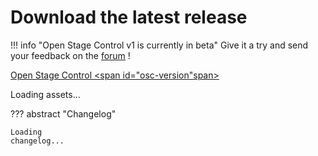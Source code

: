 # Download the latest release

!!! info "Open Stage Control v1 is currently in beta"
    Give it a try and send your feedback on the [forum](https://openstagecontrol.discourse.group/t/open-stage-control-v1-0-0-beta/543) !

<a href="https://github.com/jean-emmanuel/open-stage-control/releases/latest"> Open Stage Control <span id="osc-version"span></a>

<div id="osc-assets">Loading assets...</div>

??? abstract "Changelog"
    <div class="highlight"><pre><code id="osc-changelog">Loading changelog...</code></pre></div>


<script>

var oReq = new XMLHttpRequest();
oReq.addEventListener('load', reqListener);
oReq.open('GET', 'https://api.github.com/repos/jean-emmanuel/open-stage-control/releases/latest')
oReq.send()


function text(id,  str) {
    var el = typeof id === 'string' ? document.getElementById(id) : id
    el.textContent = str
}

function reqListener () {

    var data = JSON.parse(this.responseText)
    var date = new Date(data.published_at)

    text('osc-version', data.tag_name + ' (' + date.toLocaleDateString() + ')')

    var list = document.createElement('ul')
    for (var i in data.assets) {
        var item = document.createElement('li'),
            link = document.createElement('a')

        link.textContent = data.assets[i].name + ' (' +  (data.assets[i].size / 1024 / 1024).toFixed(1) + 'M)'
        link.href = data.assets[i].browser_download_url

        item.appendChild(link)
        list.appendChild(item)
    }
    var assets = document.getElementById('osc-assets')
    assets.innerHTML = ''
    assets.appendChild(list)

    text('osc-changelog', data.body)



}

</script>


<style>
html {
    overflow-y: scroll
}
.md-sidebar--secondary {
  display: none;
}
@media screen and (min-width: 76.25em) {
    .md-sidebar--primary {
      display: none;
    }
}
.md-content {
    margin: 0;
}
.md-content__inner {
    margin-left: .8rem;
    margin-right: .6rem;
}
</style>
